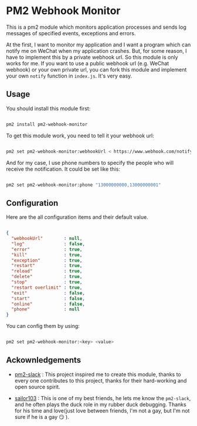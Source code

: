 # PM2 Webhook Monitor

This is a pm2 module which monitors application processes and sends log messages of specified events, exceptions and errors.

At the first, I want to monitor my application and I want a program which can notify me on WeChat when my application crashes. But, for some reason, I have to implement this by a private webhook url. So this module is only works for me. If you want to use a public webhook url (e.g. WeChat webhook) or your own private url, you can fork this module and implement your own `notify` function in `index.js`. It's very easy.

## Usage

You should install this module first:

```sh

pm2 install pm2-webhook-monitor

```

To get this module work, you need to tell it your webhook url:

```sh

pm2 set pm2-webhook-monitor:webhookUrl < https://www.webhook.com/notify.action >

```

And for my case, I use phone numbers to specify the people who will receive the notification. It could be set like this:

```sh

pm2 set pm2-webhook-monitor:phone "13000000000,13000000001"

```

## Configuration

Here are the all configuration items and their default value.

```json

{
  "webhookUrl"        : null,
  "log"               : false,
  "error"             : true,
  "kill"              : true,
  "exception"         : true,
  "restart"           : true,
  "reload"            : true,
  "delete"            : true,
  "stop"              : true,
  "restart overlimit" : true,
  "exit"              : false,
  "start"             : false,
  "online"            : false,
  "phone"             : null
}

```

You can config them by using:

```sh

pm2 set pm2-webhook-monitor:<key> <value>

```

## Ackownledgements

- [pm2-slack](https://github.com/mattpker/pm2-slack) : This project inspired me to create this module, thanks to every one contributes to this project, thanks for their hard-working and open source spirit.

- [sailor103](https://github.com/sailor103) : This is one of my best friends, he lets me know the `pm2-slack`, and he often plays the duck role in my rubber duck debugging. Thanks for his time and love(just love between friends, I'm not a gay, but I'm not sure if he is a gay :smirk: ).
